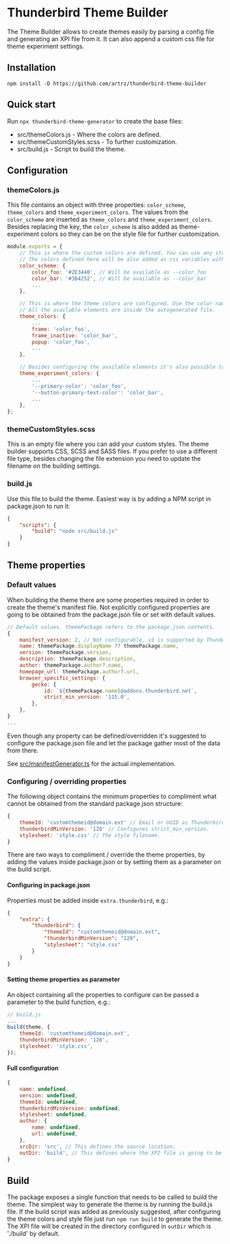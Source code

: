 # Thunderbird Theme Builder

The Theme Builder allows to create themes easily by parsing a config file and generating
an XPI file from it. It can also append a custom css file for theme experiment settings.

## Installation

`npm install -D https://github.com/artrz/thunderbird-theme-builder`

## Quick start

Run `npx thunderbird-theme-generator` to create the base files:

 - src/themeColors.js - Where the colors are defined.
 - src/themeCustomStyles.scss - To further customization.
 - src/build.js - Script to build the theme.

## Configuration

### themeColors.js

This file contains an object with three properties: `color_scheme`, `theme_colors` and `theme_experiment_colors`.
The values from the `color_scheme` are inserted as `theme_colors` and `theme_experiment_colors`. Besides replacing the key, the `color_scheme` is also added as
theme-experiment colors so they can be on the style file for further customization.

```js
module.exports = {
    // This is where the custom colors are defined. You can use any string as key name.
    // The colors defined here will be also added as css variables with `--` appended.
    color_scheme: {
        color_foo: '#2E3440', // Will be available as --color_foo
        color_bar: '#3B4252', // Will be available as --color_bar
        ...
    },

    // This is where the theme colors are configured. Use the color names from the `color_scheme` property.
    // All the available elements are inside the autogenerated file.
    theme_colors: {
        ...
        frame: 'color_foo',
        frame_inactive: 'color_bar',
        popup: 'color_foo',
        ...
    },

    // Besides configuring the available elements it's also possible to override variables used in the application. This is where you can override the values. Find them using the `developer toolbox`.
    theme_experiment_colors: {
        ...
        '--primary-color': 'color_foo',
        '--button-primary-text-color': 'color_bar',
        ...
    },
};
```

### themeCustomStyles.scss

This is an empty file where you can add your custom styles.
The theme builder supports CSS, SCSS and SASS files. If you prefer to use a different file type, besides changing the file extension
you need to update the filename on the building settings.

### build.js

Use this file to build the theme. Easiest way is by adding a NPM script in package.json to run it:

```json
{
    "scripts": {
        "build": "node src/build.js"
    }
}
```


## Theme properties

### Default values

When building the theme there are some properties required in order to create the theme's manifest file.
Not explicitly configured properties are going to be obtained from the package.json file or set with default values.

```js
// Default values. themePackage refers to the package.json contents.
{
    manifest_version: 2, // Not configurable, v3 is supported by Thunderbird 128+.
    name: themePackage.displayName ?? themePackage.name,
    version: themePackage.version,
    description: themePackage.description,
    author: themePackage.author?.name,
    homepage_url: themePackage.author?.url,
    browser_specific_settings: {
        gecko: {
            id: `${themePackage.name}@addons.thunderbird.net`,
            strict_min_version: '115.0',
        },
    },
}
...
```

Even though any property can be defined/overridden it's suggested to configure the package.json file
and let the package gather most of the data from there.

See [src/manifestGenerator.ts](src/manifestGenerator.ts) for the actual implementation.

### Configuring / overriding properties

The following object contains the minimum properties to compliment what cannot be obtained from the standard
package.json structure:

```js
{
    themeId: 'customthemeid@domain.ext' // Email or UUID as Thunderbird requirement.
    thunderbirdMinVersion: '128' // Configures strict_min_version.
    stylesheet: 'style.css' // The style filename.
}
```

There are two ways to compliment / override the theme properties, by adding the values inside package.json
or by setting them as a parameter on the build script.

#### Configuring in package.json

Properties must be added inside `extra.thunderbird`, e.g.:

```json
{
    "extra": {
        "thunderbird": {
            "themeId": "customthemeid@domain.ext",
            "thunderbirdMinVersion": "128",
            "stylesheet": "style.css"
        }
    }
}
```

#### Setting theme properties as parameter

An object containing all the properties to configure can be passed a parameter to the build function, e.g.:

```js
// build.js
...
build(theme, {
    themeId: 'customthemeid@domain.ext',
    thunderbirdMinVersion: '128',
    stylesheet: 'style.css',
});
```

#### Full configuration

```js
{
    name: undefined,
    version: undefined,
    themeId: undefined,
    thunderbirdMinVersion: undefined,
    stylesheet: undefined,
    author: {
        name: undefined,
        url: undefined,
    },
    srcDir: 'src', // This defines the source location.
    outDir: 'build', // This defines where the XPI file is going to be placed.
}
```

## Build

The package exposes a single function that needs to be called to build the theme. The simplest way to
generate the theme is by running the build.js file. If the build script was added as previously suggested,
after configuring the theme colors and style file just run `npm run build` to generate the theme.
The XPI file will be created in the directory configured in `outDir` which is './build' by default.
